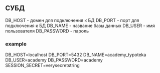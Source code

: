 ## СУБД

DB_HOST - домен для подключения к БД
DB_PORT - порт для подключения к БД
DB_NAME - название базы данных
DB_USER - имя пользователя
DB_PASSWORD - пароль


### example

DB_HOST=localhost
DB_PORT=5432
DB_NAME=academy_typoteka
DB_USER=academy
DB_PASSWORD=academy
SESSION_SECRET=verysecretstring
